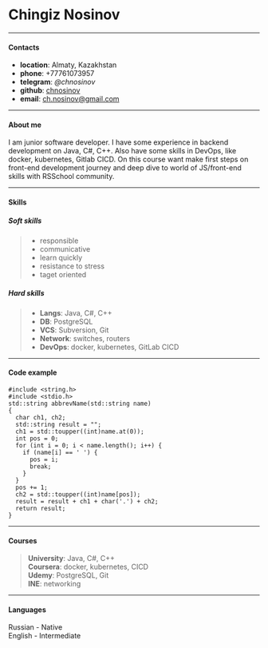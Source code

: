 # Chingiz Nosinov

***


#### Contacts

* __location__: Almaty, Kazakhstan
* __phone__: +77761073957
* **telegram**: _@chnosinov_
* **github**: [chnosinov](https://github.com/chnosinov)
* **email**: ch.nosinov@gmail.com

---

#### About me

I am junior software developer. I have some experience in backend development on Java, C#, C++. Also have some skills in DevOps, like docker, kubernetes, Gitlab CICD. On this course want make first steps on front-end development journey and deep dive to world of JS/front-end skills with RSSchool community.

---

#### Skills

##### Soft skills
> * responsible
> * communicative
> * learn quickly
> * resistance to stress
> * taget oriented

##### Hard skills
> * __Langs__: Java, C#, C++
> * __DB__: PostgreSQL
> * __VCS__: Subversion, Git
> * __Network__: switches, routers
> * __DevOps__: docker, kubernetes, GitLab CICD

---

#### Code example

```
#include <string.h> 
#include <stdio.h>
std::string abbrevName(std::string name)
{
  char ch1, ch2;
  std::string result = "";
  ch1 = std::toupper((int)name.at(0));
  int pos = 0; 
  for (int i = 0; i < name.length(); i++) {
    if (name[i] == ' ') {
      pos = i;
      break;
    }
  }
  pos += 1;
  ch2 = std::toupper((int)name[pos]);
  result = result + ch1 + char('.') + ch2;
  return result;
}
```

---

#### Courses

> **University**: Java, C#, C++\
> **Coursera**: docker, kubernetes, CICD\
> **Udemy**: PostgreSQL, Git\
> **INE**: networking

---

#### Languages

Russian - Native\
English - Intermediate
